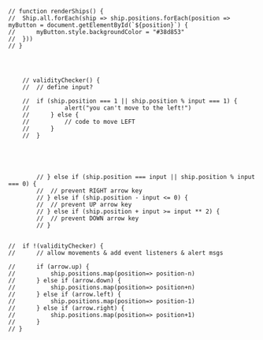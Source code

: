 
	

	// function renderShips() {
	// 	Ship.all.forEach(ship => ship.positions.forEach(position => myButton = document.getElementById(`${position}`) {
	// 		myButton.style.backgroundColor = "#38d853"
	// 	})) 
	// }




		// validityChecker() {
		// 	// define input?

		// 	if (ship.position === 1 || ship.position % input === 1) {
		// 			alert("you can't move to the left!")
		// 		} else {
		// 			// code to move LEFT
		// 		}
		// 	}





			// } else if (ship.position === input || ship.position % input === 0) {
			// 	// prevent RIGHT arrow key
			// } else if (ship.position - input <= 0) {
			// 	// prevent UP arrow key
			// } else if (ship.position + input >= input ** 2) {
			// 	// prevent DOWN arrow key
			// }


	// 	if !(validityChecker) {
	// 		// allow movements & add event listeners & alert msgs

	// 		if (arrow.up) {
	// 			ship.positions.map(position=> position-n)
	// 		} else if (arrow.down) {
	// 			ship.positions.map(position=> position+n)
	// 		} else if (arrow.left) {
	// 			ship.positions.map(position=> position-1)
	// 		} else if (arrow.right) {
	// 			ship.positions.map(position=> position+1)
	// 		}
	// }

